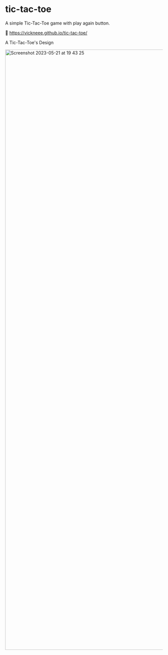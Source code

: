 # tic-tac-toe
A simple Tic-Tac-Toe game with play again button.

🔗 https://vickneee.github.io/tic-tac-toe/

A Tic-Tac-Toe's Design

<img width="1918" alt="Screenshot 2023-05-21 at 19 43 25" src="https://github.com/vickneee/tic-tac-toe/assets/93821265/025cb92c-30bb-4efe-9701-3a0d2ff50cb9">
